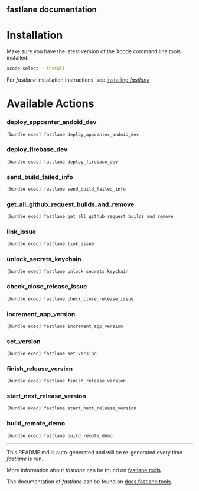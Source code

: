 fastlane documentation
----

# Installation

Make sure you have the latest version of the Xcode command line tools installed:

```sh
xcode-select --install
```

For _fastlane_ installation instructions, see [Installing _fastlane_](https://docs.fastlane.tools/#installing-fastlane)

# Available Actions

### deploy_appcenter_andoid_dev

```sh
[bundle exec] fastlane deploy_appcenter_andoid_dev
```



### deploy_firebase_dev

```sh
[bundle exec] fastlane deploy_firebase_dev
```



### send_build_failed_info

```sh
[bundle exec] fastlane send_build_failed_info
```



### get_all_github_request_builds_and_remove

```sh
[bundle exec] fastlane get_all_github_request_builds_and_remove
```



### link_issue

```sh
[bundle exec] fastlane link_issue
```



### unlock_secrets_keychain

```sh
[bundle exec] fastlane unlock_secrets_keychain
```



### check_close_release_issue

```sh
[bundle exec] fastlane check_close_release_issue
```



### increment_app_version

```sh
[bundle exec] fastlane increment_app_version
```



### set_version

```sh
[bundle exec] fastlane set_version
```



### finish_release_version

```sh
[bundle exec] fastlane finish_release_version
```



### start_next_release_version

```sh
[bundle exec] fastlane start_next_release_version
```



### build_remote_demo

```sh
[bundle exec] fastlane build_remote_demo
```



----

This README.md is auto-generated and will be re-generated every time [_fastlane_](https://fastlane.tools) is run.

More information about _fastlane_ can be found on [fastlane.tools](https://fastlane.tools).

The documentation of _fastlane_ can be found on [docs.fastlane.tools](https://docs.fastlane.tools).
